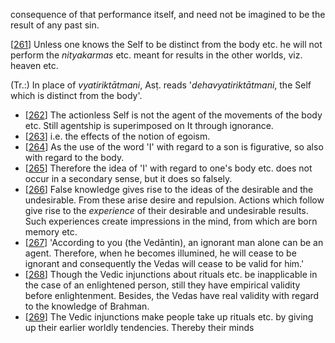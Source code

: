consequence of that performance itself, and need not be imagined to be the result of any past sin.

[[261](#page--1-0)] Unless one knows the Self to be distinct from the body etc. he will not perform the *nityakarmas* etc. meant for results in the other worlds, viz. heaven etc.

(Tr.:) In place of *vyatiriktātmani*, Asṭ. reads '*dehavyatiriktātmani*, the Self which is distinct from the body'.

- [[262](#page--1-1)] The actionless Self is not the agent of the movements of the body etc. Still agentship is superimposed on It through ignorance.
- [[263](#page--1-2)] i.e. the effects of the notion of egoism.
- [[264](#page--1-3)] As the use of the word 'I' with regard to a son is figurative, so also with regard to the body.
- [[265](#page--1-4)] Therefore the idea of 'I' with regard to one's body etc. does not occur in a secondary sense, but it does so falsely.
- [[266](#page--1-5)] False knowledge gives rise to the ideas of the desirable and the undesirable. From these arise desire and repulsion. Actions which follow give rise to the *experience* of their desirable and undesirable results. Such experiences create impressions in the mind, from which are born memory etc.
- [[267](#page--1-6)] 'According to you (the Vedāntin), an ignorant man alone can be an agent. Therefore, when he becomes illumined, he will cease to be ignorant and consequently the Vedas will cease to be valid for him.'
- [[268](#page--1-7)] Though the Vedic injunctions about rituals etc. be inapplicable in the case of an enlightened person, still they have empirical validity before enlightenment. Besides, the Vedas have real validity with regard to the knowledge of Brahman.
- [[269](#page--1-8)] The Vedic injunctions make people take up rituals etc. by giving up their earlier worldly tendencies. Thereby their minds